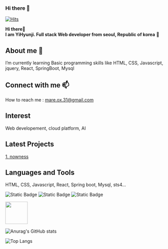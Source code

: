 ### Hi there 👋

<!--
**mareox31/mareox31** is a ✨ _special_ ✨ repository because its `README.md` (this file) appears on your GitHub profile.

Here are some ideas to get you started:

- 🔭 I’m currently working on ...
- 🌱 I’m currently learning ...
- 👯 I’m looking to collaborate on ...
- 🤔 I’m looking for help with ...
- 💬 Ask me about ...
- 📫 How to reach me: ...
- 😄 Pronouns: ...
- ⚡ Fun fact: ...
-->

<!--주석--><!-- 글씨 강조 ** **--> <!--줄바꿈 <br> spacebar 2번이상 _ _ --> <!-- :이모지 -->    

<!--방문자수 -->
[![Hits](https://hits.seeyoufarm.com/api/count/incr/badge.svg?url=https%3A%2F%2Fgithub.com%2Fmareox31%2Fhit-counter&count_bg=%235C1B6E&title_bg=%23207DB6&icon=&icon_color=%23E7E7E7&title=hits&edge_flat=true)](https://hits.seeyoufarm.com)


<!--인사말-->
**Hi there**👋  
**I am YiHyunji. Full stack Web developer from seoul, Republic of korea** 👩

<!--나에 대한 설명--><!--글머리 <h1> <h2> # ## 1~6 -->
## About me 🌱 <br>
I’m currently learning Basic programming skills like HTML, CSS, Javascript, jquery, React, SpringBoot, Mysql

<!--연락 정보-->
## Connect with me 📫  
How to reach me : mare.ox.31@gmail.com

<!--관심 분야 -->
## Interest <br>
Web developement, cloud platform, AI  


<!--최근 프로젝트--> <!-- [표시내용](링크 url) -->
## Latest Projects  
[1. nowness](https://github.com/mareox31/NOWNESS.git)

<!--사용 할 수 있는 언어 및 툴 -->
## Languages and Tools  
HTML, CSS, Javascript, React, Spring boot, Mysql, sts4...  
<!--뱃지-->
<!-- ![Static Badge](https://img.shields.io/badge/[badgeContent:표시할이름-색상]?style=[plastic, flat, flat-square, for-the-badge, social]&logo=[기술스택아이콘]&logoColor=[로고색]) -->

![Static Badge](https://img.shields.io/badge/front-javascript-yellow)
![Static Badge](https://img.shields.io/badge/react-61DAFB?logo=react&logoColor=black)
![Static Badge](https://img.shields.io/badge/badgeContent:springboot-6DB33F?style=flat&logo=springboot&logoColor=white)

<!--3.이미지-->
<!--마크다운 원본문서그대로보여줄때만 씀-->
<!-- 변형시 html태그사용-->
<!-- ![java](https://cdn.jsdelivr.net/gh/devicons/devicon/icons/java/java-original-wordmark.svg "java)") -->

<img src="https://cdn.jsdelivr.net/gh/devicons/devicon/icons/java/java-original-wordmark.svg" height="70px" width="70px" />



<!-- 기타( github 통계) -->

![Anurag's GitHub stats](https://github-readme-stats.vercel.app/api?username=mareox31&show_icons=true&theme=dark)


<!-- 기타 (github사용 언어 그래프) -->

![Top Langs](https://github-readme-stats.vercel.app/api/top-langs/?username=mareox31&layout=compact)






